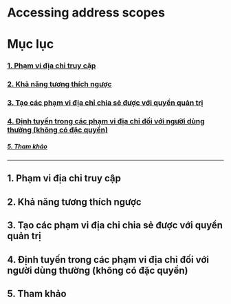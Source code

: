 # Accessing address scopes 
# Mục lục
<h3><a href="#aac">1. Phạm vi địa chỉ truy cập</a></h3>
<h3><a href="#bwc">2. Khả năng tương thích ngược</a></h3>
<h3><a href="#crt">3. Tạo các phạm vi địa chỉ chia sẻ được với quyền quản trị</a></h3>
<h3><a href="#route">4. Định tuyến trong các phạm vi địa chỉ đối với người dùng thường (không có đặc quyền)</a></h3>
<h5><a href="#ref">5. Tham khảo</a></h5>

---

<h2><a name="aac">1. Phạm vi địa chỉ truy cập</a></h2>
<h2><a name="bwc">2. Khả năng tương thích ngược</a></h2>
<h2><a name="crt">3. Tạo các phạm vi địa chỉ chia sẻ được với quyền quản trị</a></h2>
<h2><a name="route">4. Định tuyến trong các phạm vi địa chỉ đối với người dùng thường (không có đặc quyền)</a></h2>
<h2><a name="ref">5. Tham khảo</a></h2>